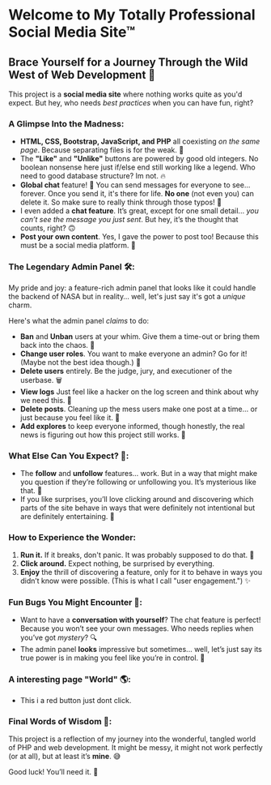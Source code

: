 # Welcome to My **Totally Professional** Social Media Site™ 

## Brace Yourself for a Journey Through the Wild West of Web Development 🌵

This project is a **social media site** where nothing works quite as you'd expect. But hey, who needs *best practices* when you can have fun, right?

### A Glimpse Into the Madness:  
- **HTML, CSS, Bootstrap, JavaScript, and PHP** all coexisting *on the same page*. Because separating files is for the weak. 💪
- The **"Like"** and **"Unlike"** buttons are powered by good old integers. No boolean nonsense here just if/else end still working like a legend. Who need to good database structure? Im not. 🔥
- **Global chat** feature! 🎉 You can send messages for everyone to see... forever. Once you send it, it's there for life. **No one** (not even you) can delete it. So make sure to really think through those typos! 📝
- I even added a **chat feature**. It’s great, except for one small detail... *you can’t see the message you just sent*. But hey, it’s the thought that counts, right? 🙃
- **Post your own content**. Yes, I gave the power to post too! Because this must be a social media platform. 📝
  
### The **Legendary** Admin Panel 🛠️:  
My pride and joy: a feature-rich admin panel that looks like it could handle the backend of NASA but in reality… well, let's just say it's got a *unique* charm.

Here's what the admin panel *claims* to do:  
- **Ban** and **Unban** users at your whim. Give them a time-out or bring them back into the chaos. 🔨
- **Change user roles**. You want to make everyone an admin? Go for it! (Maybe not the best idea though.) 👑
- **Delete users** entirely. Be the judge, jury, and executioner of the userbase. 🗑️
- **View logs** Just feel like a hacker on the log screen and think about why we need this. 📜
- **Delete posts**. Cleaning up the mess users make one post at a time... or just because you feel like it. 🚮
- **Add explores** to keep everyone informed, though honestly, the real news is figuring out how this project still works. 📰

### What Else Can You Expect? 💬:
- The **follow** and **unfollow** features... work. But in a way that might make you question if they’re following or unfollowing you. It’s mysterious like that. 🤔
- If you like surprises, you’ll love clicking around and discovering which parts of the site behave in ways that were definitely not intentional but are definitely entertaining. 🎢

### How to Experience the Wonder:
1. **Run it.** If it breaks, don't panic. It was probably supposed to do that. 🤷
2. **Click around.** Expect nothing, be surprised by everything.
3. **Enjoy** the thrill of discovering a feature, only for it to behave in ways you didn’t know were possible. (This is what I call "user engagement.") ✨

### Fun Bugs You Might Encounter 🐛:
- Want to have a **conversation with yourself**? The chat feature is perfect! Because you won’t see your own messages. Who needs replies when you’ve got *mystery*? 🔍
- The admin panel **looks** impressive but sometimes... well, let’s just say its true power is in making you feel like you’re in control. 🤡

### A interesting page "World" 🌎: 
- This i a red button just dont click.

### Final Words of Wisdom 🧠:
This project is a reflection of my journey into the wonderful, tangled world of PHP and web development. It might be messy, it might not work perfectly (or at all), but at least it’s **mine**. 😅

Good luck! You’ll need it. 🎢

